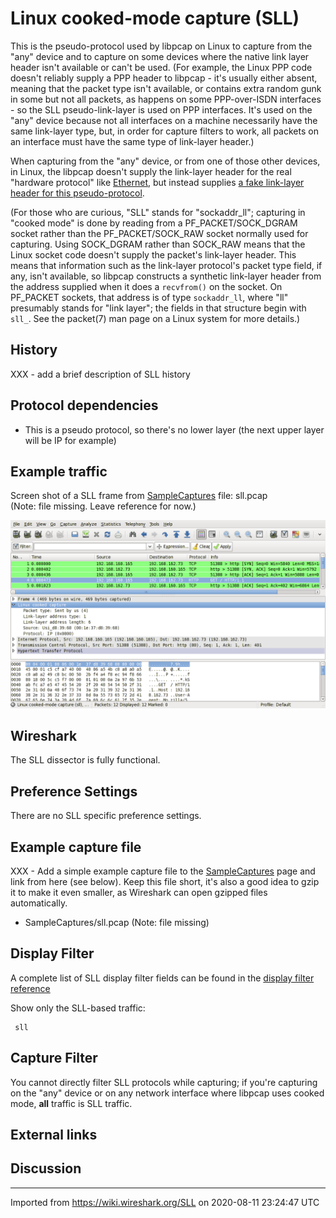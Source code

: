 # Linux cooked-mode capture (SLL)

This is the pseudo-protocol used by libpcap on Linux to capture from the "any" device and to capture on some devices where the native link layer header isn't available or can't be used. (For example, the Linux PPP code doesn't reliably supply a PPP header to libpcap - it's usually either absent, meaning that the packet type isn't available, or contains extra random gunk in some but not all packets, as happens on some PPP-over-ISDN interfaces - so the SLL pseudo-link-layer is used on PPP interfaces. It's used on the "any" device because not all interfaces on a machine necessarily have the same link-layer type, but, in order for capture filters to work, all packets on an interface must have the same type of link-layer header.)

When capturing from the "any" device, or from one of those other devices, in Linux, the libpcap doesn't supply the link-layer header for the real "hardware protocol" like [Ethernet](/Ethernet), but instead supplies [a fake link-layer header for this pseudo-protocol](https://www.tcpdump.org/linktypes/LINKTYPE_LINUX_SLL.html).

(For those who are curious, "SLL" stands for "sockaddr\_ll"; capturing in "cooked mode" is done by reading from a PF\_PACKET/SOCK\_DGRAM socket rather than the PF\_PACKET/SOCK\_RAW socket normally used for capturing. Using SOCK\_DGRAM rather than SOCK\_RAW means that the Linux socket code doesn't supply the packet's link-layer header. This means that information such as the link-layer protocol's packet type field, if any, isn't available, so libpcap constructs a synthetic link-layer header from the address supplied when it does a `recvfrom()` on the socket. On PF\_PACKET sockets, that address is of type `sockaddr_ll`, where "ll" presumably stands for "link layer"; the fields in that structure begin with `sll_`. See the packet(7) man page on a Linux system for more details.)

## History

XXX - add a brief description of SLL history

## Protocol dependencies

  - This is a pseudo protocol, so there's no lower layer (the next upper layer will be IP for example)

## Example traffic

Screen shot of a SLL frame from [SampleCaptures](/SampleCaptures) file: sll.pcap  
(Note: file missing. Leave reference for now.)  

![sll.png](uploads/__moin_import__/attachments/SLL/sll.png "sll.png")

## Wireshark

The SLL dissector is fully functional.

## Preference Settings

There are no SLL specific preference settings.

## Example capture file

XXX - Add a simple example capture file to the [SampleCaptures](/SampleCaptures) page and link from here (see below). Keep this file short, it's also a good idea to gzip it to make it even smaller, as Wireshark can open gzipped files automatically.

  - SampleCaptures/sll.pcap (Note: file missing)    
  

## Display Filter

A complete list of SLL display filter fields can be found in the [display filter reference](http://www.wireshark.org/docs/dfref/s/sll.html)

Show only the SLL-based traffic:

``` 
 sll 
```

## Capture Filter

You cannot directly filter SLL protocols while capturing; if you're capturing on the "any" device or on any network interface where libpcap uses cooked mode, **all** traffic is SLL traffic.

## External links

## Discussion

---

Imported from https://wiki.wireshark.org/SLL on 2020-08-11 23:24:47 UTC
